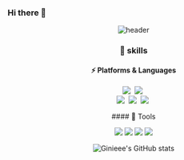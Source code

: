 ### Hi there 👋

<!--
**Ginieee/Ginieee** is a ✨ _special_ ✨ repository because its `README.md` (this file) appears on your GitHub profile.

Here are some ideas to get you started:

- 🔭 I’m currently working on ...
- 🌱 I’m currently learning ...
- 👯 I’m looking to collaborate on ...
- 🤔 I’m looking for help with ...
- 💬 Ask me about ...
- 📫 How to reach me: ...
- 😄 Pronouns: ...
- ⚡ Fun fact: ...
-->


<div align="center">
  
![header](https://capsule-render.vercel.app/api?type=waving&color=auto&height=300&section=header&text=Welcome%20render&fontSize=90)

### 💪 skills
#### ⚡ Platforms & Languages
<p>
<img src="https://img.shields.io/badge/Android-3DDC84?style=flat-square&logo=Android&logoColor=white"/>&nbsp
<img src="https://img.shields.io/badge/React-61DAFB?style=flat-square&logo=React&logoColor=black"/>&nbsp
<br/>
<img src="https://img.shields.io/badge/Kotlin-7F52FF?style=flat-square&logo=Kotlin&logoColor=white"/>&nbsp
<img src="https://img.shields.io/badge/C-A8B9CC?style=flat-square&logo=C&logoColor=white"/>&nbsp
<img src="https://img.shields.io/badge/Java-007396?style=flat-square&logo=Java&logoColor=white"/>&nbsp
<br/>
</p>
#### 🌟 Tools
<p>
<img src="https://img.shields.io/badge/Visual%20Studio%20Code-007ACC?style=flat-square&logo=Visual%20Studio%20Code&logoColor=white"/>
<img src="https://img.shields.io/badge/Visual%20Studio-5C2D91?style=flat-square&logo=Visual%20Studio&logoColor=white"/>
<img src="https://img.shields.io/badge/Android%20Studio-3DDC84?style=flat-square&logo=Android%20Studio&logoColor=white"/>
<img src="https://img.shields.io/badge/IntelliJ%20IDEA-000000?style=flat-square&logo=IntelliJ%20IDEA&logoColor=white"/>
</p>


![Ginieee's GitHub stats](https://github-readme-stats.vercel.app/api?username=Ginieee&theme=aura_dark&show_icons=true)

</div>
